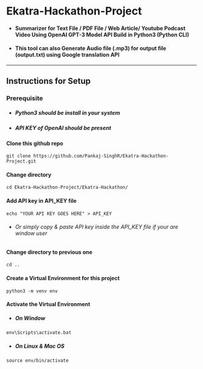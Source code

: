 # Ekatra-Hackathon-Project
- #### Summarizer for Text File / PDF File / Web Article/ Youtube Podcast Video Using OpenAI GPT-3 Model API Build in Python3 (Python CLI)
- #### This tool can also Generate Audio file (.mp3) for output file (output.txt) using Google translation API
---
## Instructions for Setup
### Prerequisite
- ##### Python3 should be install in your system 
- ##### API KEY of OpenAI should be present
#### Clone this github repo
```
git clone https://github.com/Pankaj-SinghR/Ekatra-Hackathon-Project.git
```
#### Change directory
```
cd Ekatra-Hackathon-Project/Ekatra-Hackathon/
```
#### Add API key in API_KEY file
```
echo "YOUR API KEY GOES HERE" > API_KEY
```
- ######  Or simply copy & paste API key inside the API_KEY file if your are window user
#### Change directory to previous one
```
cd ..
```
#### Create a Virtual Environment for this project
```
python3 -m venv env
```
#### Activate the Virtual Environment
- ##### On Window
```
env\Scripts\activate.bat
```
- ##### On Linux & Mac OS
```
source env/bin/activate
```

